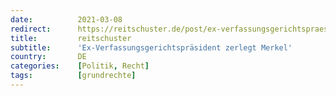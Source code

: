 ```yaml
---
date:          2021-03-08
redirect:      https://reitschuster.de/post/ex-verfassungsgerichtspraesident-zerlegt-merkel/
title:         reitschuster
subtitle:      'Ex-Verfassungsgerichtspräsident zerlegt Merkel'
country:       DE
categories:    [Politik, Recht]
tags:          [grundrechte]
---
```

